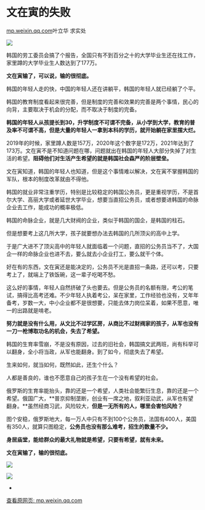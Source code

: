# 文在寅的失败

[mp.weixin.qq.com](http://mp.weixin.qq.com/s?__biz=MzkxMzIyNjE0OA==&mid=2247490357&idx=1&sn=f2e9a8cf4cfd8a1a7b3e77990938d309&chksm=c101bbfef67632e885f335fe3929d8f6fb346b0d21fcdb66f64584b674824cc50ccf058c67f4&mpshare=1&scene=1&srcid=0103x9L5tok8cugOrndB5CyK&sharer_sharetime=1641176451563&sharer_shareid=b7c991d3cd23094f535ad602a652c37b#rd)叶立华 求实处

![](https://cubox.pro/c/filters:no_upscale()?imageUrl=https%3A%2F%2Fmmbiz.qpic.cn%2Fmmbiz_jpg%2Fhr6mUjEf2jYxE8ceHMQsKUvtGJ8sw2jiaLDu1rHfI2FX8fDAoicnPU3Q3iarGbFJeoCEds02pnITmE4rSDTJp0zrQ%2F640%3Fwx_fmt%3Djpeg)

韩国的劳工委员会搞了个报告，全国只有不到百分之十的大学毕业生还在找工作，家里蹲的大学毕业生人数达到了177万。

**文在寅输了，可以说，输的很彻底。**

韩国的年轻人走的快，中国的年轻人还在讲躺平，韩国的年轻人就已经躺了个平。

韩国的教育制度看起来很完善，但是制度的完善和效果的完善是两个事情，民心的向背，主要取决于机会的分配，而不取决于制度的完备。

**韩国的年轻人从孩提长到30，升学制度不可谓不完备，从小学到大学，教育的普及率不可谓不高，但是大量的年轻人一拿到本科的学历，就开始躺在家里摆大烂。**

2019年的时候，家里蹲人数是157万，2020年这个数字是172万，2021年达到了173万。文在寅不是不知道问题在哪，问题就出在韩国的年轻人大部分失掉了对生活的希望。**阻碍他们对生活产生希望的就是韩国社会森严的阶层壁垒。**

文在寅知道，韩国的年轻人也知道，但是这个事情难以解决，文在寅不掌握韩国的军队，根本的制度改革就由不得他。

韩国的就业非常注重学历，特别是比较稳定的韩国公务员，更是重视学历，不是首尔大学、高丽大学或者延世大学毕业，想要当直招公务员，或者想要进韩国的命脉企业去工作，能成功的概率极低。

韩国的命脉企业，就是几大财阀的企业，类似于韩国的国企，是韩国的柱石。

但是想要考上这几所大学，孩子就要想办法去韩国的几所顶尖的高中上学。

于是广大进不了顶尖高中的年轻人就面临着一个问题，直招的公务员当不了，大国企一样的命脉企业也进不去，要么就去小企业打工，要么就干个体。

好在有的东西，文在寅还是能决定的，公务员不光是直招一条路，还可以考，只要考上了，就端上了铁饭碗，这一辈子吃喝不愁。

这么好的事情，年轻人自然挤破了头也要去。但是公务员的名额有限，考公的笔试，搞得比高考还难。不少年轻人执着考公，呆在家里，工作经验也没有，又年年备考，岁数一大，中小企业都不是很想要，只能去体力岗位呆着，如果不愿意，唯一的出路就是啃老。

**努力就是没有什么用，从文比不过学区房，从商比不过财阀家的孩子，从军也没有一刀一枪博取功名的机会，失去了希望。**

韩国的生育率雪崩，不是没有原因，过去的旧社会，韩国搞文武两班，尚有科举可以翻身，全小将当政，从军也能翻身。到了如今，彻底失去了希望。

生来如何，就当如何，既然如此，还生个什么？

人都是善良的，谁也不愿意自己的孩子生在一个没有希望的社会。

俄罗斯的生育率能抬头，靠的还是一个希望，人类社会能繁衍生息，靠的还是一个希望。俄国广大，**普京抑制垄断，创业有一席之地，叙利亚动武，从军也有望翻身。**虽然经商习武，风险较大，**但是一无所有的人，哪里会害怕风险？**

图个安稳，俄罗斯地大，每一万人中只有不到100个公务员，法国有400人，美国有350人，就算只图稳定，**公务员也没有那么难考，招生的数量不少。**

**身居庙堂，能给群众的最大礼物就是希望，只要有希望，就有未来。**

**文在寅输了，输的很彻底。**

![](https://image.cubox.pro/article/2021072819442087883/90590.jpg)

[![](https://cubox.pro/c/filters:no_upscale()?imageUrl=https%3A%2F%2Fmmbiz.qpic.cn%2Fmmbiz_jpg%2Fhr6mUjEf2jYxE8ceHMQsKUvtGJ8sw2jiahPbOmKF6T5UDvhoGMnmcHT0IQg2eBdaP0oSYZzgN6Z795fOFQsmmYQ%2F640%3Fwx_fmt%3Djpeg)](http://mp.weixin.qq.com/s?__biz=MzkxMzIyNjE0OA==&mid=2247490279&idx=1&sn=c849e098681a7ae22f5d9716d0514b32&chksm=c101ba2cf676333a770828615c13070d4240fbaf7be80ca990697610cd1acfa8d228831f8632&scene=21#wechat_redirect)

-

[查看原网页: mp.weixin.qq.com](http://mp.weixin.qq.com/s?__biz=MzkxMzIyNjE0OA==&mid=2247490357&idx=1&sn=f2e9a8cf4cfd8a1a7b3e77990938d309&chksm=c101bbfef67632e885f335fe3929d8f6fb346b0d21fcdb66f64584b674824cc50ccf058c67f4&mpshare=1&scene=1&srcid=0103x9L5tok8cugOrndB5CyK&sharer_sharetime=1641176451563&sharer_shareid=b7c991d3cd23094f535ad602a652c37b#rd)